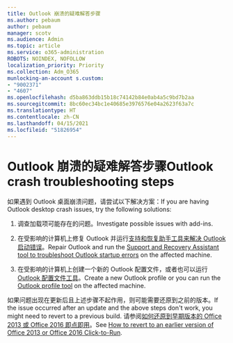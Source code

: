 ```yaml
---
title: Outlook 崩溃的疑难解答步骤
ms.author: pebaum
author: pebaum
manager: scotv
ms.audience: Admin
ms.topic: article
ms.service: o365-administration
ROBOTS: NOINDEX, NOFOLLOW
localization_priority: Priority
ms.collection: Adm_O365
munlocking-an-account s.custom:
- "9002371"
- "4607"
ms.openlocfilehash: d5ba863ddb15b18c74142b84e0ab4a5c9bd7b2aa
ms.sourcegitcommit: 8bc60ec34bc1e40685e3976576e04a2623f63a7c
ms.translationtype: HT
ms.contentlocale: zh-CN
ms.lasthandoff: 04/15/2021
ms.locfileid: "51826954"
---
```

# <a name="outlook-crash-troubleshooting-steps"></a><span data-ttu-id="91ea7-102">Outlook 崩溃的疑难解答步骤</span><span class="sxs-lookup"><span data-stu-id="91ea7-102">Outlook crash troubleshooting steps</span></span>

<span data-ttu-id="91ea7-103">如果遇到 Outlook 桌面崩溃问题，请尝试以下解决方案：</span><span class="sxs-lookup"><span data-stu-id="91ea7-103">If you are having Outlook desktop crash issues, try the following solutions:</span></span>

1. <span data-ttu-id="91ea7-104">调查加载项可能存在的问题。</span><span class="sxs-lookup"><span data-stu-id="91ea7-104">Investigate possible issues with add-ins.</span></span>

2. <span data-ttu-id="91ea7-105">在受影响的计算机上修复 Outlook 并运行[支持和恢复助手工具来解决 Outlook 启动错误](https://aka.ms/SaRA-OutlookWontStart)。</span><span class="sxs-lookup"><span data-stu-id="91ea7-105">Repair Outlook and run the [Support and Recovery Assistant tool to troubleshoot Outlook startup errors](https://aka.ms/SaRA-OutlookWontStart) on the affected machine.</span></span>

3. <span data-ttu-id="91ea7-106">在受影响的计算机上创建一个新的 Outlook 配置文件，或者也可以运行 [Outlook 配置文件工具](https://aka.ms/SaRA-OutlookSetupProfile)。</span><span class="sxs-lookup"><span data-stu-id="91ea7-106">Create a new Outlook profile or you can run the [Outlook profile tool](https://aka.ms/SaRA-OutlookSetupProfile) on the affected machine.</span></span>

<span data-ttu-id="91ea7-107">如果问题出现在更新后且上述步骤不起作用，则可能需要还原到之前的版本。</span><span class="sxs-lookup"><span data-stu-id="91ea7-107">If the issue occurred after an update and the above steps don't work, you might need to revert to a previous build.</span></span> <span data-ttu-id="91ea7-108">请参阅[如何还原到早期版本的 Office 2013 或 Office 2016 即点即用](https://support.microsoft.com/help/2770432)。</span><span class="sxs-lookup"><span data-stu-id="91ea7-108">See [How to revert to an earlier version of Office 2013 or Office 2016 Click-to-Run](https://support.microsoft.com/help/2770432).</span></span>
